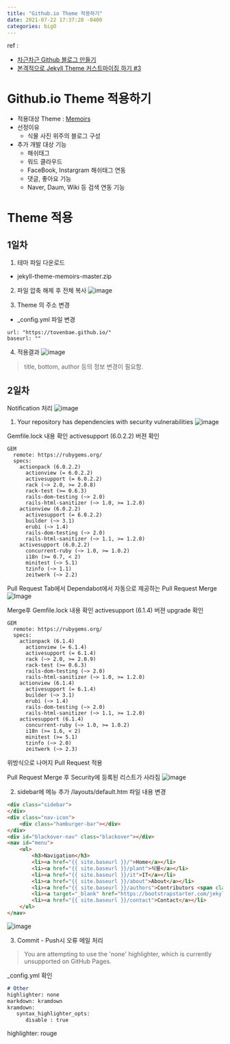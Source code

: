 ```yaml
---
title: "Github.io Theme 적용하기"
date: 2021-07-22 17:37:28 -0400
categories: bigO
---
```


ref : 
- [차근차근 Github 블로그 만들기](https://zoomkoding.github.io/gitblog/2019/08/15/git-blog-1.html)
- [본격적으로 Jekyll Theme 커스트마이징 하기 #3](https://www.jihyeleee.com/blog/third-designer-can-make-jekyll-blog/)

# Github.io Theme 적용하기
- 적용대상 Theme : [Memoirs](http://jekyllthemes.org/themes/memoirs-jekyll-theme/)
- 선정이유 
    - 식물 사진 위주의 블로그 구성
- 추가 개발 대상 기능
    - 해쉬태그
    - 워드 클라우드
    - FaceBook, Instargram 해쉬태그 연동
    - 댓글, 좋아요 기능
    - Naver, Daum, Wiki 등 검색 연동 기능

# Theme 적용
## 1일차
1. 테마 파일 다운로드
- jekyll-theme-memoirs-master.zip

2. 파일 압축 해제 후 전체 복사
![image](https://user-images.githubusercontent.com/7900446/126611937-5a45a60c-4369-42e8-9962-6eb8660eefa7.png)

3. Theme 의 주소 변경
- _config.yml 파일 변경
```
url: "https://tovenbae.github.io/"
baseurl: ""
```
4. 적용결과
![image](https://user-images.githubusercontent.com/7900446/126612939-78f324a3-f7f3-4f35-ab7b-d83e6ba44453.png)

> title, bottom, author 등의 정보 변경이 필요함.

## 2일차
Notification 처리
![image](https://user-images.githubusercontent.com/7900446/126753964-8a2b7ff3-da89-4db6-94ed-f25c553f225f.png)

1. Your repository has dependencies with security vulnerabilities
![image](https://user-images.githubusercontent.com/7900446/126754285-c97ea249-4c3d-4ff6-bbc2-da4ba1b5d750.png)

Gemfile.lock 내용 확인
activesupport (6.0.2.2) 버젼 확인
```
GEM
  remote: https://rubygems.org/
  specs:
    actionpack (6.0.2.2)
      actionview (= 6.0.2.2)
      activesupport (= 6.0.2.2)
      rack (~> 2.0, >= 2.0.8)
      rack-test (>= 0.6.3)
      rails-dom-testing (~> 2.0)
      rails-html-sanitizer (~> 1.0, >= 1.2.0)
    actionview (6.0.2.2)
      activesupport (= 6.0.2.2)
      builder (~> 3.1)
      erubi (~> 1.4)
      rails-dom-testing (~> 2.0)
      rails-html-sanitizer (~> 1.1, >= 1.2.0)
    activesupport (6.0.2.2)
      concurrent-ruby (~> 1.0, >= 1.0.2)
      i18n (>= 0.7, < 2)
      minitest (~> 5.1)
      tzinfo (~> 1.1)
      zeitwerk (~> 2.2)
```

Pull Request Tab에서 Dependabot에서 자동으로 제공하는 Pull Request Merge
![Image](https://user-images.githubusercontent.com/7900446/126756177-7348cafd-392b-4ca8-9dbe-bca35a62477e.png)

Merge후 Gemfile.lock 내용 확인
activesupport (6.1.4) 버젼 upgrade 확인
```
GEM
  remote: https://rubygems.org/
  specs:
    actionpack (6.1.4)
      actionview (= 6.1.4)
      activesupport (= 6.1.4)
      rack (~> 2.0, >= 2.0.9)
      rack-test (>= 0.6.3)
      rails-dom-testing (~> 2.0)
      rails-html-sanitizer (~> 1.0, >= 1.2.0)
    actionview (6.1.4)
      activesupport (= 6.1.4)
      builder (~> 3.1)
      erubi (~> 1.4)
      rails-dom-testing (~> 2.0)
      rails-html-sanitizer (~> 1.1, >= 1.2.0)
    activesupport (6.1.4)
      concurrent-ruby (~> 1.0, >= 1.0.2)
      i18n (>= 1.6, < 2)
      minitest (>= 5.1)
      tzinfo (~> 2.0)
      zeitwerk (~> 2.3)
```

위방식으로 나머지 Pull Request 적용

Pull Request Merge 후 Security에 등록된 리스트가 사라짐 
![image](https://user-images.githubusercontent.com/7900446/126756918-954cff4b-e5d3-4934-a8cb-a0bfd629c443.png)

2. sidebar에 메뉴 추가
/layouts/default.htm 파일 내용 변경

```html
<div class="sidebar">    
</div>   
<div class="nav-icon">
    <div class="hamburger-bar"></div>
</div>
<div id="blackover-nav" class="blackover"></div>
<nav id="menu">
    <ul>
        <h3>Navigation</h3>
        <li><a href="{{ site.baseurl }}/">Home</a></li>
        <li><a href="{{ site.baseurl }}/plant">식물</a></li>
        <li><a href="{{ site.baseurl }}/it">IT</a></li>
        <li><a href="{{ site.baseurl }}/about">About</a></li>
        <li><a href="{{ site.baseurl }}/authors">Contributors <span class="badge badge-primary">new</span></a></li>
        <li><a target="_blank" href="https://bootstrapstarter.com/jekyll-theme-memoirs/">Get Memoirs</a></li>      
        <li><a href="{{ site.baseurl }}/contact">Contact</a></li>       
    </ul>   
</nav>
```

![image](https://user-images.githubusercontent.com/7900446/126758645-1f822776-d02c-4ac0-948f-d3e25c7e1b69.png)

3. Commit - Push시 오류 메일 처리

> You are attempting to use the 'none' highlighter, which is currently unsupported on GitHub Pages.

_config.yml 확인
```markdown
# Other
highlighter: none
markdown: kramdown
kramdown:
   syntax_highlighter_opts:
      disable : true
```

highlighter: rouge